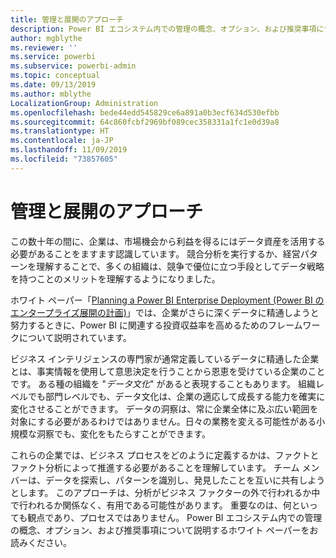 ```yaml
---
title: 管理と展開のアプローチ
description: Power BI エコシステム内での管理の概念、オプション、および推奨事項について説明するホワイト ペーパー。
author: mgblythe
ms.reviewer: ''
ms.service: powerbi
ms.subservice: powerbi-admin
ms.topic: conceptual
ms.date: 09/13/2019
ms.author: mblythe
LocalizationGroup: Administration
ms.openlocfilehash: bede44edd545829ce6a891a0b3ecf634d530efbb
ms.sourcegitcommit: 64c860fcbf2969bf089cec358331a1fc1e0d39a8
ms.translationtype: HT
ms.contentlocale: ja-JP
ms.lasthandoff: 11/09/2019
ms.locfileid: "73857605"
---
```

# <a name="governance-and-deployment-approaches"></a>管理と展開のアプローチ

この数十年の間に、企業は、市場機会から利益を得るにはデータ資産を活用する必要があることをますます認識しています。 競合分析を実行するか、経営パターンを理解することで、多くの組織は、競争で優位に立つ手段としてデータ戦略を持つことのメリットを理解するようになりました。  

ホワイト ペーパー「[Planning a Power BI Enterprise Deployment (Power BI のエンタープライズ展開の計画)](https://go.microsoft.com/fwlink/?linkid=2057861)」では、企業がさらに深くデータに精通しようと努力するときに、Power BI に関連する投資収益率を高めるためのフレームワークについて説明されています。

ビジネス インテリジェンスの専門家が通常定義しているデータに精通した企業とは、事実情報を使用して意思決定を行うことから恩恵を受けている企業のことです。  ある種の組織を "*データ文化*" があると表現することもあります。 組織レベルでも部門レベルでも、データ文化は、企業の適応して成長する能力を確実に変化させることができます。  データの洞察は、常に企業全体に及ぶ広い範囲を対象にする必要があるわけではありません。日々の業務を変える可能性がある小規模な洞察でも、変化をもたらすことができます。

これらの企業では、ビジネス プロセスをどのように定義するかは、ファクトとファクト分析によって推進する必要があることを理解しています。 チーム メンバーは、データを探索し、パターンを識別し、発見したことを互いに共有しようとします。 このアプローチは、分析がビジネス ファクターの外で行われるか中で行われるか関係なく、有用である可能性があります。 重要なのは、何といっても観点であり、プロセスではありません。 Power BI エコシステム内での管理の概念、オプション、および推奨事項について説明するホワイト ペーパーをお読みください。